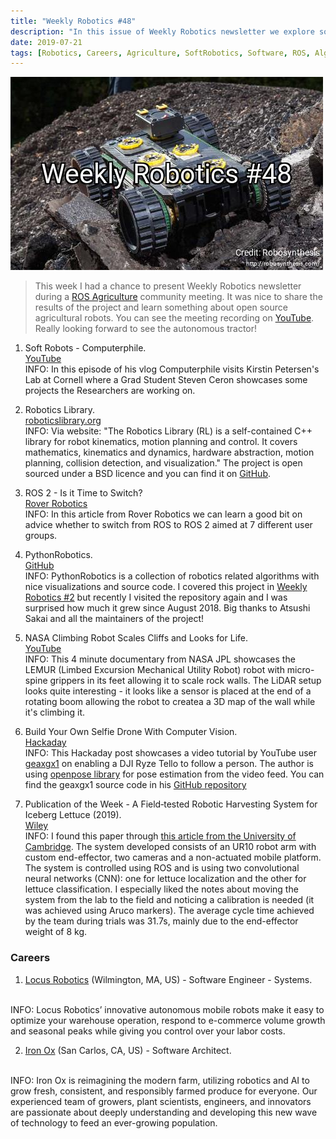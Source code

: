 ```yaml
---
title: "Weekly Robotics #48"
description: "In this issue of Weekly Robotics newsletter we explore soft robotics, agricultural robots, wall climbing robots and even some robotics algorithms"
date: 2019-07-21
tags: [Robotics, Careers, Agriculture, SoftRobotics, Software, ROS, Algorithms, Space, Drones]
---
```

![HeaderImage](/img/headers/48.jpg "Header image")

> This week I had a chance to present Weekly Robotics newsletter during a [ROS Agriculture](http://rosagriculture.org/) community meeting. It was nice to share the results of the project and learn something about open source agricultural robots. You can see the meeting recording on [YouTube](https://youtu.be/dgBTCRYIthg). Really looking forward to see the autonomous tractor!

1) Soft Robots - Computerphile.
<br>[YouTube](https://youtu.be/BLE5yhS3k3I)<br>
INFO: In this episode of his vlog Computerphile visits Kirstin Petersen's Lab at Cornell where a Grad Student Steven Ceron showcases some projects the Researchers are working on.

2) Robotics Library.
<br>[roboticslibrary.org](https://www.roboticslibrary.org/)<br>
INFO: Via website: "The Robotics Library (RL) is a self-contained C++ library for robot kinematics, motion planning and control. It covers mathematics, kinematics and dynamics, hardware abstraction, motion planning, collision detection, and visualization." The project is open sourced under a BSD licence and you can find it on [GitHub](https://github.com/roboticslibrary/rl).

3) ROS 2 - Is it Time to Switch?
<br>[Rover Robotics](https://blog.roverrobotics.com/ros-2-is-it-time-to-switch-tutorial-included/)<br>
INFO: In this article from Rover Robotics we can learn a good bit on advice whether to switch from ROS to ROS 2 aimed at 7 different user groups.

4) PythonRobotics.
<br>[GitHub](https://github.com/AtsushiSakai/PythonRobotics)<br>
INFO: PythonRobotics is a collection of robotics related algorithms with nice visualizations and source code. I covered this project in [Weekly Robotics #2](https://weeklyrobotics.com/weekly-robotics-2) but recently I visited the repository again and I was surprised how much it grew since August 2018. Big thanks to Atsushi Sakai and all the maintainers of the project!

5) NASA Climbing Robot Scales Cliffs and Looks for Life.
<br>[YouTube](https://youtu.be/q2SKa9IEG4M)<br>
INFO: This 4 minute documentary from NASA JPL showcases the LEMUR (Limbed Excursion Mechanical Utility Robot) robot with micro-spine grippers in its feet allowing it to scale rock walls. The LiDAR setup looks quite interesting - it looks like a sensor is placed at the end of a rotating boom allowing the robot to createa a 3D map of the wall while it's climbing it.

6) Build Your Own Selfie Drone With Computer Vision.
<br>[Hackaday](https://hackaday.com/2019/06/30/build-your-own-selfie-drone-with-computer-vision/)<br>
INFO: This Hackaday post showcases a video tutorial by YouTube user [geaxgx1](https://youtu.be/RHRQoaqQIgo) on enabling a DJI Ryze Tello to follow a person. The author is using [openpose library](https://github.com/CMU-Perceptual-Computing-Lab/openpose) for pose estimation from the video feed. You can find the geaxgx1 source code in his [GitHub repository](https://github.com/geaxgx/tello-openpose)

7) Publication of the Week - A Field‐tested Robotic Harvesting System for Iceberg Lettuce (2019).
<br>[Wiley](https://onlinelibrary.wiley.com/doi/full/10.1002/rob.21888)<br>
INFO: I found this paper through [this article from the University of Cambridge](https://www.cam.ac.uk/research/news/robot-uses-machine-learning-to-harvest-lettuce). The system developed consists of an UR10 robot arm with custom end-effector, two cameras and a non-actuated mobile platform. The system is controlled using ROS and is using two convolutional neural networks (CNN): one for lettuce localization and the other for lettuce classification. I especially liked the notes about moving the system from the lab to the field and noticing a calibration is needed (it was achieved using Aruco markers). The average cycle time achieved by the team during trials was 31.7s, mainly due to the end-effector weight of 8 kg.

### Careers

1) [Locus Robotics](https://www.smartrecruiters.com/LocusRobotics/743999687519607-software-engineer-systems) (Wilmington, MA, US) - Software Engineer - Systems.
<br>
INFO: Locus Robotics’ innovative autonomous mobile robots make it easy to optimize your warehouse operation, respond to e-commerce volume growth and seasonal peaks while giving you control over your labor costs.

2) [Iron Ox](https://jobs.lever.co/ironox/39992c38-df6d-41de-b8e0-6260486ea2ea) (San Carlos, CA, US) - Software Architect.
<br>
INFO: Iron Ox is reimagining the modern farm, utilizing robotics and AI to grow fresh, consistent, and responsibly farmed produce for everyone. Our experienced team of growers, plant scientists, engineers, and innovators are passionate about deeply understanding and developing this new wave of technology to feed an ever-growing population.
